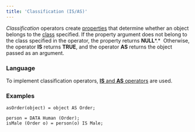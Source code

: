 ```yaml
---
title: 'Classification (IS/AS)'
---
```


*Classification* operators create [properties](Properties.md) that determine whether an object belongs to the [class](Classes.md) specified. If the property argument does not belong to the class specified in the operator, the property returns **NULL***.*  Otherwise, the operator **IS** returns **TRUE**, and the operator **AS** returns the object passed as an argument.

### Language

To implement classification operators, [**IS** and **AS** operators](IS_AS_operators.md) are used. 

### Examples 

```lsf
asOrder(object) = object AS Order;

person = DATA Human (Order);
isMale (Order o) = person(o) IS Male;
```
